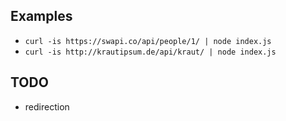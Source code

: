 ## Examples

- `curl -is https://swapi.co/api/people/1/ | node index.js`
- `curl -is http://krautipsum.de/api/kraut/ | node index.js`

## TODO

- redirection
